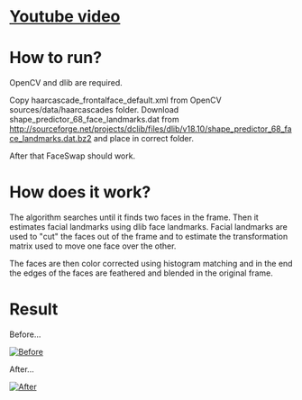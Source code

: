 # [Youtube video](https://youtu.be/32i1ca8pcTg)

# How to run?

OpenCV and dlib are required.

Copy haarcascade_frontalface_default.xml from OpenCV sources/data/haarcascades folder.
Download shape_predictor_68_face_landmarks.dat from http://sourceforge.net/projects/dclib/files/dlib/v18.10/shape_predictor_68_face_landmarks.dat.bz2 and place in correct folder. 

After that FaceSwap should work. 

# How does it work?

The algorithm searches until it finds two faces in the frame. Then it estimates facial landmarks using dlib face landmarks. Facial landmarks are used to "cut" the faces out of the frame and to estimate the transformation matrix used to move one face over the other.

The faces are then color corrected using histogram matching and in the end the edges of the faces are feathered and blended in the original frame.

# Result
Before...

[![Before](./images/before.jpg)](https://youtu.be/32i1ca8pcTg)

After...

[![After](./images/after.jpg)](https://youtu.be/32i1ca8pcTg)
